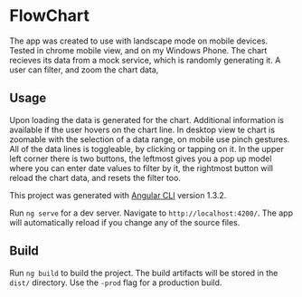 # FlowChart
The app was created to use with landscape mode on mobile devices. Tested in chrome mobile view, and on my Windows Phone.
The chart recieves its data from a mock service, which is randomly generating it. A user can filter, and zoom the chart data,

## Usage 
Upon loading the data is generated for the chart. Additional information is available if the user hovers on the chart line.
In desktop view te chart is zoomable with the selection of a data range, on mobile use pinch gestures.
All of the data lines is toggleable, by clicking or tapping on it. 
In the upper left corner there is two buttons, the leftmost gives you a pop up model where you can enter date values
to filter by it, the rightmost button will reload the chart data, and resets the filter too.

This project was generated with [Angular CLI](https://github.com/angular/angular-cli) version 1.3.2.

Run `ng serve` for a dev server. Navigate to `http://localhost:4200/`. The app will automatically reload if you change any of the source files.

## Build

Run `ng build` to build the project. The build artifacts will be stored in the `dist/` directory. Use the `-prod` flag for a production build.
